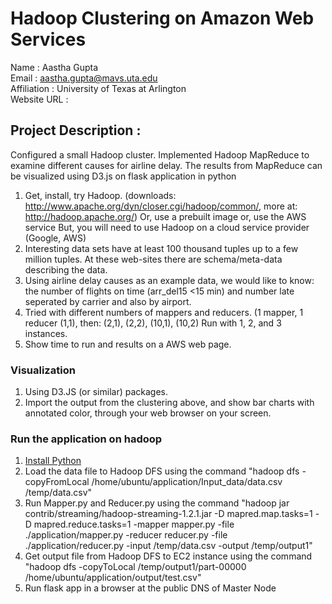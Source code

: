 # Hadoop Clustering on Amazon Web Services

Name : Aastha Gupta <br>
Email : aastha.gupta@mavs.uta.edu <br>
Affiliation : University of Texas at Arlington <br>
Website URL :  <br>

## Project Description : <br>

Configured a small Hadoop cluster. Implemented Hadoop MapReduce to examine different causes for airline delay. The results from MapReduce can be visualized using D3.js on flask application in python <br>

1. Get, install, try Hadoop. (downloads: http://www.apache.org/dyn/closer.cgi/hadoop/common/, more at: http://hadoop.apache.org/) Or, use a prebuilt image or, use the AWS service But, you will need to use Hadoop on a cloud service provider (Google, AWS) <br>
2. Interesting data sets have at least 100 thousand tuples up to a few million tuples. At these web-sites there are schema/meta-data describing the data. <br>
3. Using airline delay causes as an example data, we would like to know: the number of flights on time (arr_del15 <15 min) and number late seperated by carrier and also by airport. <br>
4. Tried with different numbers of mappers and reducers. (1 mapper, 1 reducer (1,1), then: (2,1), (2,2), (10,1), (10,2) Run with 1, 2, and 3 instances.
5. Show time to run and results on a AWS web page. <br>

### Visualization

1. Using D3.JS (or similar) packages. <br>
2. Import the output from the clustering above, and show bar charts with annotated color, through your web browser on your screen.


### Run the application on hadoop <br>

1. [Install Python][] <br>
2. Load the data file to Hadoop DFS using the command "hadoop dfs -copyFromLocal /home/ubuntu/application/Input_data/data.csv  /temp/data.csv" <br>
3. Run Mapper.py and Reducer.py using the command "hadoop jar contrib/streaming/hadoop-streaming-1.2.1.jar -D mapred.map.tasks=1 -D mapred.reduce.tasks=1 -mapper mapper.py -file ./application/mapper.py -reducer reducer.py -file ./application/reducer.py -input /temp/data.csv -output /temp/output1" <br>
4. Get output file from Hadoop DFS to EC2 instance using the command "hadoop dfs -copyToLocal /temp/output1/part-00000  /home/ubuntu/application/output/test.csv" <br>
5. Run flask app in a browser at the public DNS of Master Node <br>

[Install Python]: https://www.python.org/downloads/